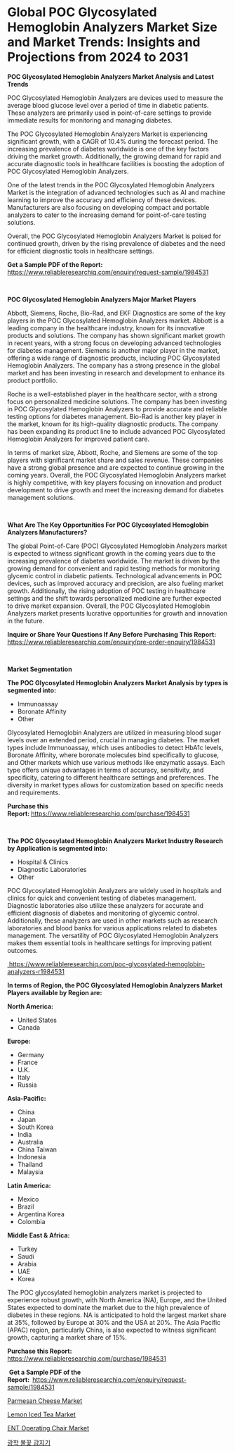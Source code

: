 <p><h1>Global POC Glycosylated Hemoglobin Analyzers Market Size and Market Trends: Insights and Projections from 2024 to 2031</h1></p><p><strong>POC Glycosylated Hemoglobin Analyzers Market Analysis and Latest Trends</strong></p>
<p><p>POC Glycosylated Hemoglobin Analyzers are devices used to measure the average blood glucose level over a period of time in diabetic patients. These analyzers are primarily used in point-of-care settings to provide immediate results for monitoring and managing diabetes.</p><p>The POC Glycosylated Hemoglobin Analyzers Market is experiencing significant growth, with a CAGR of 10.4% during the forecast period. The increasing prevalence of diabetes worldwide is one of the key factors driving the market growth. Additionally, the growing demand for rapid and accurate diagnostic tools in healthcare facilities is boosting the adoption of POC Glycosylated Hemoglobin Analyzers.</p><p>One of the latest trends in the POC Glycosylated Hemoglobin Analyzers Market is the integration of advanced technologies such as AI and machine learning to improve the accuracy and efficiency of these devices. Manufacturers are also focusing on developing compact and portable analyzers to cater to the increasing demand for point-of-care testing solutions.</p><p>Overall, the POC Glycosylated Hemoglobin Analyzers Market is poised for continued growth, driven by the rising prevalence of diabetes and the need for efficient diagnostic tools in healthcare settings.</p></p>
<p><strong>Get a Sample PDF of the Report:&nbsp;</strong> <a href="https://www.reliableresearchiq.com/enquiry/request-sample/1984531">https://www.reliableresearchiq.com/enquiry/request-sample/1984531</a></p>
<p>&nbsp;</p>
<p><strong>POC Glycosylated Hemoglobin Analyzers Major Market Players</strong></p>
<p><p>Abbott, Siemens, Roche, Bio-Rad, and EKF Diagnostics are some of the key players in the POC Glycosylated Hemoglobin Analyzers market. Abbott is a leading company in the healthcare industry, known for its innovative products and solutions. The company has shown significant market growth in recent years, with a strong focus on developing advanced technologies for diabetes management. Siemens is another major player in the market, offering a wide range of diagnostic products, including POC Glycosylated Hemoglobin Analyzers. The company has a strong presence in the global market and has been investing in research and development to enhance its product portfolio.</p><p>Roche is a well-established player in the healthcare sector, with a strong focus on personalized medicine solutions. The company has been investing in POC Glycosylated Hemoglobin Analyzers to provide accurate and reliable testing options for diabetes management. Bio-Rad is another key player in the market, known for its high-quality diagnostic products. The company has been expanding its product line to include advanced POC Glycosylated Hemoglobin Analyzers for improved patient care.</p><p>In terms of market size, Abbott, Roche, and Siemens are some of the top players with significant market share and sales revenue. These companies have a strong global presence and are expected to continue growing in the coming years. Overall, the POC Glycosylated Hemoglobin Analyzers market is highly competitive, with key players focusing on innovation and product development to drive growth and meet the increasing demand for diabetes management solutions.</p></p>
<p>&nbsp;</p>
<p><strong>What Are The Key Opportunities For POC Glycosylated Hemoglobin Analyzers Manufacturers?</strong></p>
<p><p>The global Point-of-Care (POC) Glycosylated Hemoglobin Analyzers market is expected to witness significant growth in the coming years due to the increasing prevalence of diabetes worldwide. The market is driven by the growing demand for convenient and rapid testing methods for monitoring glycemic control in diabetic patients. Technological advancements in POC devices, such as improved accuracy and precision, are also fueling market growth. Additionally, the rising adoption of POC testing in healthcare settings and the shift towards personalized medicine are further expected to drive market expansion. Overall, the POC Glycosylated Hemoglobin Analyzers market presents lucrative opportunities for growth and innovation in the future.</p></p>
<p><strong>Inquire or Share Your Questions If Any Before Purchasing This Report:</strong> <a href="https://www.reliableresearchiq.com/enquiry/pre-order-enquiry/1984531">https://www.reliableresearchiq.com/enquiry/pre-order-enquiry/1984531</a></p>
<p>&nbsp;</p>
<p><strong>Market Segmentation</strong></p>
<p><strong>The POC Glycosylated Hemoglobin Analyzers Market Analysis by types is segmented into:</strong></p>
<p><ul><li>Immunoassay</li><li>Boronate Affinity</li><li>Other</li></ul></p>
<p><p>Glycosylated Hemoglobin Analyzers are utilized in measuring blood sugar levels over an extended period, crucial in managing diabetes. The market types include Immunoassay, which uses antibodies to detect HbA1c levels, Boronate Affinity, where boronate molecules bind specifically to glucose, and Other markets which use various methods like enzymatic assays. Each type offers unique advantages in terms of accuracy, sensitivity, and specificity, catering to different healthcare settings and preferences. The diversity in market types allows for customization based on specific needs and requirements.</p></p>
<p><strong>Purchase this Report:&nbsp;</strong><a href="https://www.reliableresearchiq.com/purchase/1984531">https://www.reliableresearchiq.com/purchase/1984531</a></p>
<p>&nbsp;</p>
<p><strong>The POC Glycosylated Hemoglobin Analyzers Market Industry Research by Application is segmented into:</strong></p>
<p><ul><li>Hospital & Clinics</li><li>Diagnostic Laboratories</li><li>Other</li></ul></p>
<p><p>POC Glycosylated Hemoglobin Analyzers are widely used in hospitals and clinics for quick and convenient testing of diabetes management. Diagnostic laboratories also utilize these analyzers for accurate and efficient diagnosis of diabetes and monitoring of glycemic control. Additionally, these analyzers are used in other markets such as research laboratories and blood banks for various applications related to diabetes management. The versatility of POC Glycosylated Hemoglobin Analyzers makes them essential tools in healthcare settings for improving patient outcomes.</p></p>
<p><a href="https://www.reliableresearchiq.com/poc-glycosylated-hemoglobin-analyzers-r1984531">&nbsp;https://www.reliableresearchiq.com/poc-glycosylated-hemoglobin-analyzers-r1984531</a></p>
<p><strong>In terms of Region, the POC Glycosylated Hemoglobin Analyzers Market Players available by Region are:</strong></p>
<p>
    <p> <strong> North America: </strong>
        <ul>
            <li>United States</li>
            <li>Canada</li>
        </ul>
        </p> 
    <p> <strong> Europe: </strong>
        <ul>
            <li>Germany</li>
            <li>France</li>
            <li>U.K.</li>
            <li>Italy</li>
            <li>Russia</li>
        </ul>
        </p> 
    <p> <strong> Asia-Pacific: </strong>
        <ul>
            <li>China</li>
            <li>Japan</li>
            <li>South Korea</li>
            <li>India</li>
            <li>Australia</li>
            <li>China Taiwan</li>
            <li>Indonesia</li>
            <li>Thailand</li>
            <li>Malaysia</li>
        </ul>
        </p> 
    <p> <strong> Latin America: </strong>
        <ul>
            <li>Mexico</li>
            <li>Brazil</li>
            <li>Argentina Korea</li>
            <li>Colombia</li>
        </ul>
        </p> 
    <p> <strong> Middle East & Africa: </strong>
        <ul>
            <li>Turkey</li>
            <li>Saudi</li>
            <li>Arabia</li>
            <li>UAE</li>
            <li>Korea</li>
        </ul>
    </p>
    </p>
<p><p>The POC glycosylated hemoglobin analyzers market is projected to experience robust growth, with North America (NA), Europe, and the United States expected to dominate the market due to the high prevalence of diabetes in these regions. NA is anticipated to hold the largest market share at 35%, followed by Europe at 30% and the USA at 20%. The Asia Pacific (APAC) region, particularly China, is also expected to witness significant growth, capturing a market share of 15%.</p></p>
<p><strong>Purchase this Report: </strong><a href="https://www.reliableresearchiq.com/purchase/1984531">https://www.reliableresearchiq.com/purchase/1984531</a></p>
<p>&nbsp;<strong>Get a Sample PDF of the Report:&nbsp;&nbsp;</strong><a href="https://www.reliableresearchiq.com/enquiry/request-sample/1984531">https://www.reliableresearchiq.com/enquiry/request-sample/1984531</a></p>
<p><strong></strong></p>
<p><p><a href="https://medium.com/@garthstehriii/global-parmesan-cheese-market-status-2024-2031-and-forecast-by-region-product-end-use-4c9f3494f4e1">Parmesan Cheese Market</a></p><p><a href="https://medium.com/@broderickleannon/lemon-iced-tea-market-global-market-insights-and-sales-trends-2024-to-2031-753176384ac6">Lemon Iced Tea Market</a></p><p><a href="https://github.com/AmbushAL/Market-Research-Report-List-1/blob/main/ent-operating-chair-market.md">ENT Operating Chair Market</a></p><p><a href="https://github.com/hxzi07639916/Market-Research-Report-List-3/blob/main/566033877560.md">광학 불꽃 감지기</a></p></p>